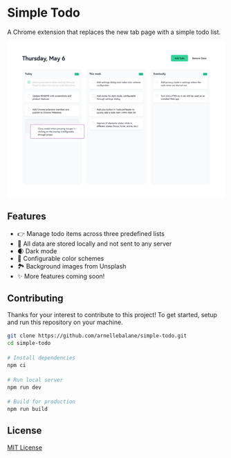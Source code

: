# Simple Todo

A Chrome extension that replaces the new tab page with a simple todo list.

![Simple Todo](preview.jpg)

## Features

- 👉 Manage todo items across three predefined lists
- 💾 All data are stored locally and not sent to any server
- 🌒 Dark mode
- 🎨 Configurable color schemes
- 🏞 Background images from Unsplash
- ✨ More features coming soon!

## Contributing

Thanks for your interest to contribute to this project! To get started, setup and run this repository on your machine.

```bash
git clone https://github.com/arnellebalane/simple-todo.git
cd simple-todo

# Install dependencies
npm ci

# Run local server
npm run dev

# Build for production
npm run build
```

## License

[MIT License](license)

